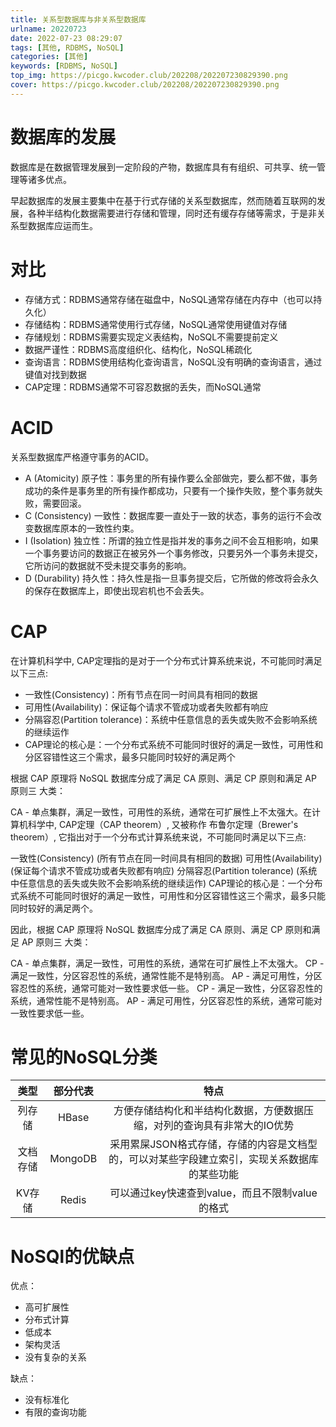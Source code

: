 ```yaml
---
title: 关系型数据库与非关系型数据库
urlname: 20220723
date: 2022-07-23 08:29:07
tags: [其他, RDBMS, NoSQL]
categories: [其他]
keywords: [RDBMS, NoSQL]
top_img: https://picgo.kwcoder.club/202208/202207230829390.png
cover: https://picgo.kwcoder.club/202208/202207230829390.png
---
```






# 数据库的发展

数据库是在数据管理发展到一定阶段的产物，数据库具有有组织、可共享、统一管理等诸多优点。

早起数据库的发展主要集中在基于行式存储的关系型数据库，然而随着互联网的发展，各种半结构化数据需要进行存储和管理，同时还有缓存存储等需求，于是非关系型数据库应运而生。

# 对比

- 存储方式：RDBMS通常存储在磁盘中，NoSQL通常存储在内存中（也可以持久化）
- 存储结构：RDBMS通常使用行式存储，NoSQL通常使用键值对存储
- 存储规划：RDBMS需要实现定义表结构，NoSQL不需要提前定义
- 数据严谨性：RDBMS高度组织化、结构化，NoSQL稀疏化
- 查询语言：RDBMS使用结构化查询语言，NoSQL没有明确的查询语言，通过键值对找到数据
- CAP定理：RDBMS通常不可容忍数据的丢失，而NoSQL通常

# ACID

关系型数据库严格遵守事务的ACID。

- A (Atomicity) 原子性：事务里的所有操作要么全部做完，要么都不做，事务成功的条件是事务里的所有操作都成功，只要有一个操作失败，整个事务就失败，需要回滚。 
- C (Consistency) 一致性：数据库要一直处于一致的状态，事务的运行不会改变数据库原本的一致性约束。
- I (Isolation) 独立性：所谓的独立性是指并发的事务之间不会互相影响，如果一个事务要访问的数据正在被另外一个事务修改，只要另外一个事务未提交，它所访问的数据就不受未提交事务的影响。
- D (Durability) 持久性：持久性是指一旦事务提交后，它所做的修改将会永久的保存在数据库上，即使出现宕机也不会丢失。


# CAP

在计算机科学中, CAP定理指的是对于一个分布式计算系统来说，不可能同时满足以下三点:
- 一致性(Consistency)：所有节点在同一时间具有相同的数据
- 可用性(Availability)：保证每个请求不管成功或者失败都有响应
- 分隔容忍(Partition tolerance)：系统中任意信息的丢失或失败不会影响系统的继续运作
- CAP理论的核心是：一个分布式系统不可能同时很好的满足一致性，可用性和分区容错性这三个需求，最多只能同时较好的满足两个

根据 CAP 原理将 NoSQL 数据库分成了满足 CA 原则、满足 CP 原则和满足 AP 原则三 大类：

CA - 单点集群，满足一致性，可用性的系统，通常在可扩展性上不太强大。在计算机科学中, CAP定理（CAP theorem）, 又被称作 布鲁尔定理（Brewer's theorem）, 它指出对于一个分布式计算系统来说，不可能同时满足以下三点:

一致性(Consistency) (所有节点在同一时间具有相同的数据)
可用性(Availability) (保证每个请求不管成功或者失败都有响应)
分隔容忍(Partition tolerance) (系统中任意信息的丢失或失败不会影响系统的继续运作)
CAP理论的核心是：一个分布式系统不可能同时很好的满足一致性，可用性和分区容错性这三个需求，最多只能同时较好的满足两个。

因此，根据 CAP 原理将 NoSQL 数据库分成了满足 CA 原则、满足 CP 原则和满足 AP 原则三 大类：

CA - 单点集群，满足一致性，可用性的系统，通常在可扩展性上不太强大。
CP - 满足一致性，分区容忍性的系统，通常性能不是特别高。
AP - 满足可用性，分区容忍性的系统，通常可能对一致性要求低一些。
CP - 满足一致性，分区容忍性的系统，通常性能不是特别高。
AP - 满足可用性，分区容忍性的系统，通常可能对一致性要求低一些。

# 常见的NoSQL分类

| 类型 | 部分代表 | 特点 |
| :--: | :--: | :--: |
| 列存储 | HBase | 方便存储结构化和半结构化数据，方便数据压缩，对列的查询具有非常大的IO优势 |
| 文档存储 | MongoDB | 采用累屎JSON格式存储，存储的内容是文档型的，可以对某些字段建立索引，实现关系数据库的某些功能 |
| KV存储 | Redis | 可以通过key快速查到value，而且不限制value的格式 |

# NoSQl的优缺点

优点：
- 高可扩展性
- 分布式计算
- 低成本
- 架构灵活
- 没有复杂的关系

缺点：
- 没有标准化
- 有限的查询功能
